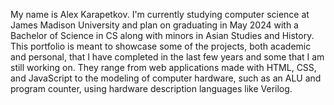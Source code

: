 My name is Alex Karapetkov. I'm currently studying computer science at James Madison University and plan on graduating in May 2024 with a Bachelor of Science in CS along with minors in Asian Studies and History. This portfolio is meant to showcase some of the projects, both academic and personal, that I have completed in the last few years and some that I am still working on. They range from web applications made with HTML, CSS, and JavaScript to the modeling of computer hardware, such as an ALU and program counter, using hardware description languages like Verilog.
